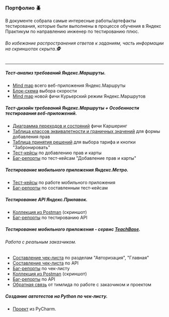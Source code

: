 ### Портфолио 🪲

В документе собрала самые интересные работы/артефакты тестирования, которые были выполнены в процессе обучения в Яндекс Практикум по направлению инженер по тестированию плюс.
###### Во избежание распространения ответов к заданиям, часть информации на скриншотах скрыта.🕵
------------
##### Тест-анализ требований Яндекс.Маршруты.
- [Mind map](https://github.com/snowylessy/snowylessy/blob/main/portfolio/mindmap_ya_marshrut.png) всего веб-приложения Яндекс.Маршруты
- [Блок-схема](https://github.com/snowylessy/snowylessy/blob/main/portfolio/blok_shema_speed.png) выбора скорости
- [Mind map](https://github.com/snowylessy/snowylessy/blob/main/portfolio/courier_ya_marshrut.png) новой фичи Курьерский режим Яндекс.Маршрутов

##### Тест-дизайн требований Яндекс.Маршруты + Особенности тестирования веб-приложений.
- [Диаграмма переходов и состояний](https://github.com/snowylessy/snowylessy/blob/main/portfolio/perehodi_and_sostoyaniya_car.png) фичи Каршеринг
- [Таблица классов эквивалетности и граничных значений](https://github.com/snowylessy/snowylessy/blob/main/portfolio/ce_and_gz_name.png) для формы добавления прав
- [Таблица принятия решений](https://github.com/snowylessy/snowylessy/blob/main/portfolio/prinyatie_reshenii.png) для выбора тарифа и кнопки "Забронировать"
- [Тест-кейсы](https://github.com/snowylessy/snowylessy/blob/main/portfolio/add_pay_and_prava.png) по добавлению прав и карты
- [Баг-репорты](https://github.com/snowylessy/snowylessy/blob/main/portfolio/bug_report_prava.png) по тест-кейсам "Добавление прав и карты"

##### Тестирование мобильного приложения Яндекс.Метро.
- [Тест-кейсы](https://github.com/snowylessy/snowylessy/blob/main/portfolio/mod_test_case.png) по работе мобильного приложения
- [Баг-репорты](https://github.com/snowylessy/snowylessy/blob/main/portfolio/bug_report_mob.png) по составленным тест-кейсам

##### Тестирование API Яндекс.Прилавок.
- [Коллекция из Postman](https://github.com/snowylessy/snowylessy/blob/main/portfolio/api_ya_pril.png) (скриншот)
- [Баг-репорты](https://github.com/snowylessy/snowylessy/blob/main/portfolio/bug_report_api_pril.png) по тестированию API

##### Тестирование мобильного приложения - сервис [TeachBase](https://teachbase.ru/).
###### Работа с реальным заказчиком.
-  [Составление чек-листа](https://github.com/snowylessy/snowylessy/blob/main/portfolio/check_list.xlsx) по разделам "Авторизация", "Главная"
-  [Составление чек-листа](https://github.com/snowylessy/snowylessy/blob/main/portfolio/check_list_api.png) по API
-  [Баг-репорты](https://github.com/snowylessy/snowylessy/blob/main/portfolio/bug_report_tb.png) по чек-листу
-  [Коллекция из Postman](https://github.com/snowylessy/snowylessy/blob/main/portfolio/api_tb_coll.png) (скриншот)
-  [Баг-репорты](https://github.com/snowylessy/snowylessy/blob/main/portfolio/bug_repot_api_tb.png) по API
-  [Обратная связь](https://github.com/snowylessy/snowylessy/blob/main/portfolio/feedback.png) от тимлида по работе с заказчиком и проектом

 ##### Создание автотестов на Python по чек-листу.
 - [Проект](https://github.com/snowylessy/snowylessy/blob/main/portfolio/python.png) из PyCharm.

